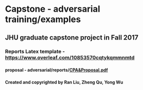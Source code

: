 #
# Capstone - adversarial training/examples
## JHU graduate capstone project in Fall 2017
### Reports Latex template - https://www.overleaf.com/10853570cqtykqmmnmtd
###
###
#### proposal - adversarial/reports/[CPA&Proposal.pdf](https://github.com/yongcale/adversarial/blob/master/etc/report/CPA%26Proposal.pdf)
###
###
###
#### Created and copyrighted by Ran Liu, Zheng Qu, Yong Wu

